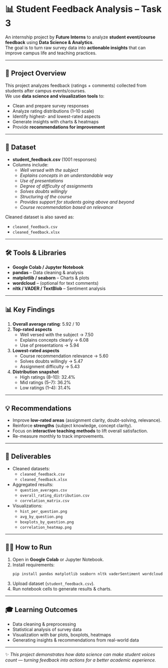 # 📊 Student Feedback Analysis – Task 3  

An internship project by **Future Interns** to analyze **student event/course feedback** using **Data Science & Analytics**.  
The goal is to turn raw survey data into **actionable insights** that can improve campus life and teaching practices.  

---

## 🚀 Project Overview  
This project analyzes feedback (ratings + comments) collected from students after campus events/courses.  
We use **data science and visualization tools** to:  
- Clean and prepare survey responses  
- Analyze rating distributions (1–10 scale)  
- Identify highest- and lowest-rated aspects  
- Generate insights with charts & heatmaps  
- Provide **recommendations for improvement**  

---

## 📂 Dataset  
- **student_feedback.csv** (1001 responses)  
- Columns include:  
  - *Well versed with the subject*  
  - *Explains concepts in an understandable way*  
  - *Use of presentations*  
  - *Degree of difficulty of assignments*  
  - *Solves doubts willingly*  
  - *Structuring of the course*  
  - *Provides support for students going above and beyond*  
  - *Course recommendation based on relevance*  

Cleaned dataset is also saved as:  
- `cleaned_feedback.csv`  
- `cleaned_feedback.xlsx`  

---

## 🛠 Tools & Libraries  
- **Google Colab / Jupyter Notebook**  
- **pandas** – Data cleaning & analysis  
- **matplotlib / seaborn** – Charts & plots  
- **wordcloud** – (optional for text comments)  
- **nltk / VADER / TextBlob** – Sentiment analysis  

---

## 📊 Key Findings  
1. **Overall average rating**: 5.92 / 10  
2. **Top-rated aspects**  
   - Well versed with the subject → 7.50  
   - Explains concepts clearly → 6.08  
   - Use of presentations → 5.94  
3. **Lowest-rated aspects**  
   - Course recommendation relevance → 5.60  
   - Solves doubts willingly → 5.47  
   - Assignment difficulty → 5.43  
4. **Distribution snapshot**  
   - High ratings (8–10): 32.4%  
   - Mid ratings (5–7): 36.2%  
   - Low ratings (1–4): 31.4%  

---

## 💡 Recommendations  
- Improve **low-rated areas** (assignment clarity, doubt-solving, relevance).  
- Reinforce **strengths** (subject knowledge, concept clarity).  
- Focus on **interactive teaching methods** to lift overall satisfaction.  
- Re-measure monthly to track improvements.  

---

## 📌 Deliverables  
- Cleaned datasets:  
  - `cleaned_feedback.csv`  
  - `cleaned_feedback.xlsx`  
- Aggregated results:  
  - `question_averages.csv`  
  - `overall_rating_distribution.csv`  
  - `correlation_matrix.csv`  
- Visualizations:  
  - `hist_per_question.png`  
  - `avg_by_question.png`  
  - `boxplots_by_question.png`  
  - `correlation_heatmap.png`  

---

## 👩‍💻 How to Run  
1. Open in **Google Colab** or Jupyter Notebook.  
2. Install requirements:  
   ```bash
   pip install pandas matplotlib seaborn nltk vaderSentiment wordcloud textblob openpyxl
   ```
3. Upload dataset (`student_feedback.csv`).  
4. Run notebook cells to generate results & charts.  

---

## 🎓 Learning Outcomes  
- Data cleaning & preprocessing  
- Statistical analysis of survey data  
- Visualization with bar plots, boxplots, heatmaps  
- Generating insights & recommendations from real-world data  

---

✨ *This project demonstrates how data science can make student voices count — turning feedback into actions for a better academic experience.*  
